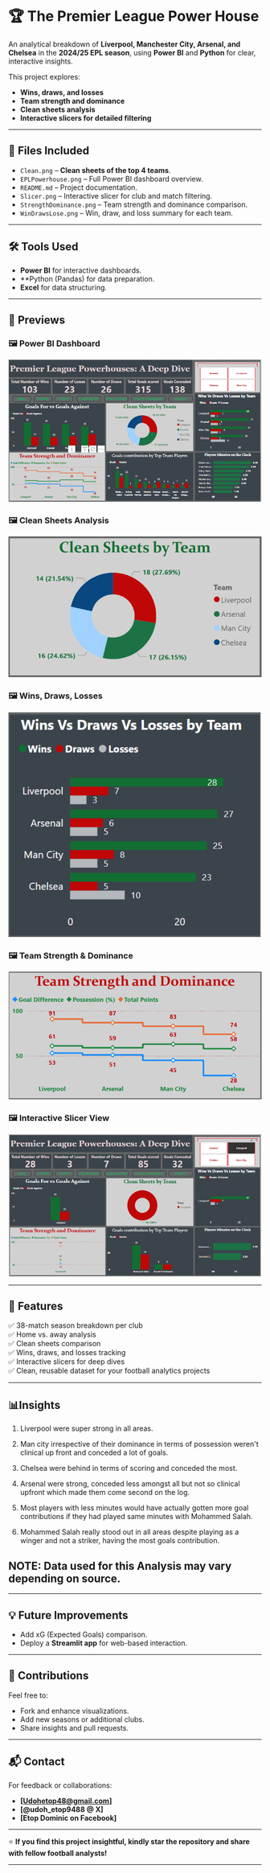 # 🏆 The Premier League Power House

An analytical breakdown of **Liverpool, Manchester City, Arsenal, and Chelsea** in the **2024/25 EPL season**, using **Power BI** and **Python** for clear, interactive insights.

This project explores:
- **Wins, draws, and losses**
- **Team strength and dominance**
- **Clean sheets analysis**
- **Interactive slicers for detailed filtering**

---

## 📂 Files Included

- `Clean.png` – **Clean sheets of the top 4 teams**.
- `EPLPowerhouse.png` – Full Power BI dashboard overview.
- `README.md` – Project documentation.
- `Slicer.png` – Interactive slicer for club and match filtering.
- `StrengthDominance.png` – Team strength and dominance comparison.
- `WinDrawsLose.png` – Win, draw, and loss summary for each team.

---

## 🛠️ Tools Used

- **Power BI** for interactive dashboards.
- **Python (Pandas) for data preparation.
- **Excel** for data structuring.

---

## 📸 Previews

### 🖼️ Power BI Dashboard
![Power BI Dashboard](EPLPowerhouse.png)

### 🖼️ Clean Sheets Analysis
![Clean Sheets](Clean.png)

### 🖼️ Wins, Draws, Losses
![Win Draw Lose](WinDrawsLose.png)

### 🖼️ Team Strength & Dominance
![Strength Dominance](StrenthDominance.png)

### 🖼️ Interactive Slicer View
![Slicer](Slicer.png)

---

## 🚀 Features
✅ 38-match season breakdown per club  
✅ Home vs. away analysis  
✅ Clean sheets comparison  
✅ Wins, draws, and losses tracking  
✅ Interactive slicers for deep dives  
✅ Clean, reusable dataset for your football analytics projects

---

## 📊Insights 

1. Liverpool were super strong in all areas.

2. Man city irrespective of their dominance in terms of possession weren't clinical up front and conceded a lot of goals.

3. Chelsea were behind in terms of scoring and conceded the most.

4. Arsenal were strong, conceded less amongst all but not so clinical upfront which made them come second on the log.

5. Most players with less minutes would have actually gotten more goal contributions if they had played same minutes with Mohammed Salah. 

6. Mohammed Salah really stood out in all areas despite playing as a winger and not a striker, having the most goals contribution. 

## NOTE: Data used for this Analysis may vary depending on source.

---

## 💡 Future Improvements
- Add xG (Expected Goals) comparison.
- Deploy a **Streamlit app** for web-based interaction.

---

## 🤝 Contributions
Feel free to:
- Fork and enhance visualizations.
- Add new seasons or additional clubs.
- Share insights and pull requests.

---

## 📬 Contact
For feedback or collaborations:
- **[Udohetop48@gmail.com]**
- **[@udoh_etop9488 @ X]**
- **[Etop Dominic on Facebook]**


---

⭐ **If you find this project insightful, kindly star the repository and share with fellow football analysts!**





---



